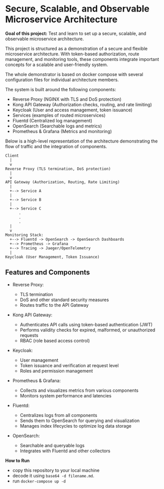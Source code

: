 # Secure, Scalable, and Observable Microservice Architecture

**Goal of this project:** Test and learn to set up a secure, scalable, and observable microservice architecture.

This project is structured as a demonstration of a secure and flexible microservice architecture. With token-based authorization, route management, and monitoring tools, these components integrate important concepts for a scalable and user-friendly system.

The whole demonstrator is based on docker compose with several configuration files for individual architecture members.

The system is built around the following components:

- Reverse Proxy (NGINX with TLS and DoS protection)
- Kong API Gateway (Authorization checks, routing, and rate limiting)
- Keycloak (User and access management, token issuance)
- Services (examples of routed microservices)
- Fluentd (Centralized log management)
- OpenSearch (Searchable logs and metrics)
- Prometheus & Grafana (Metrics and monitoring)

Below is a high-level representation of the architecture demonstrating the flow of traffic and the integration of components.

```plaintext
Client 
  |
  v
Reverse Proxy (TLS termination, DoS protection)
  |
  v
API Gateway (Authorization, Routing, Rate Limiting)
  |
  +--> Service A
  |
  +--> Service B
  |
  +--> Service C
      .
      .
      .
  |
  v
Monitoring Stack:
  +--> Fluentd -> OpenSearch -> OpenSearch Dashboards
  +--> Prometheus -> Grafana
  +--> Tracing -> Jaeger/OpenTelemetry
  |
Keycloak (User Management, Token Issuance)
```

## Features and Components

* Reverse Proxy:
  - TLS termination
  - DoS and other standard security measures
  - Routes traffic to the API Gateway

* Kong API Gateway:
  - Authenticates API calls using token-based authentication (JWT)
  - Performs validity checks for expired, malformed, or unauthorized requests
  - RBAC (role based access control)

* Keycloak:
  - User management
  - Token issuance and verification at request level
  - Roles and permission management

* Prometheus & Grafana:
  - Collects and visualizes metrics from various components
  - Monitors system performance and latencies

* Fluentd:
  - Centralizes logs from all components
  - Sends them to OpenSearch for querying and visualization
  - Manages index lifecycles to optimize log data storage

* OpenSearch:
  - Searchable and queryable logs
  - Integrates with Fluentd and other collectors

**How to Run**

- copy this repository to your local machine
- decode it using `base64 -d filename.md`.
- run `docker-compose up -d`
